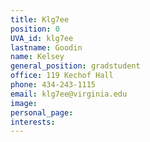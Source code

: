 ```yaml
---
title: Klg7ee
position: 0
UVA_id: klg7ee
lastname: Goodin
name: Kelsey
general_position: gradstudent
office: 119 Kechof Hall
phone: 434-243-1115
email: klg7ee@virginia.edu
image: 
personal_page: 
interests: 
---
```


